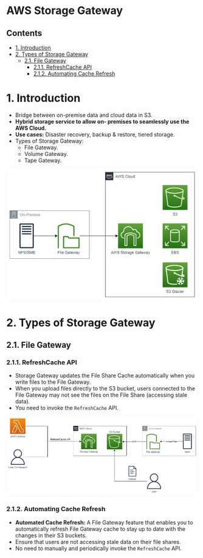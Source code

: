 # AWS Storage Gateway<!-- omit in toc -->

## Contents <!-- omit in toc -->

- [1. Introduction](#1-introduction)
- [2. Types of Storage Gateway](#2-types-of-storage-gateway)
  - [2.1. File Gateway](#21-file-gateway)
    - [2.1.1. RefreshCache API](#211-refreshcache-api)
    - [2.1.2. Automating Cache Refresh](#212-automating-cache-refresh)

# 1. Introduction

- Bridge between on-premise data and cloud data in S3.
- **Hybrid storage service to allow on- premises to seamlessly use the AWS Cloud.**
- **Use cases:** Disaster recovery, backup & restore, tiered storage.
- Types of Storage Gateway:
  - File Gateway.
  - Volume Gateway.
  - Tape Gateway.

![AWS Storage Gateway](/Images/AWSStorageGateway.png)

# 2. Types of Storage Gateway

## 2.1. File Gateway

### 2.1.1. RefreshCache API

- Storage Gateway updates the File Share Cache automatically when you write files to the File Gateway.
- When you upload files directly to the S3 bucket, users connected to the File Gateway may not see the files on the File Share (accessing stale data).
- You need to invoke the `RefreshCache` API.

![AWS Storage Gateway RefreshCache API](/Images/AWSStorageGatewayRefreshCacheAPI.png)

### 2.1.2. Automating Cache Refresh

- **Automated Cache Refresh:** A File Gateway feature that enables you to automatically refresh File Gateway cache to stay up to date with the changes in their S3 buckets.
- Ensure that users are not accessing stale data on their file shares.
- No need to manually and periodically invoke the `RefreshCache` API.
